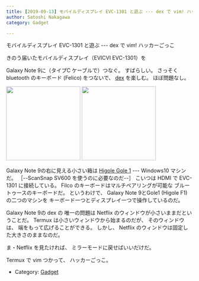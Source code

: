 ```yaml
---
title: [2019-09-13] モバイルディスプレイ EVC-1301 と遊ぶ --- dex で vim! ハッカーごっこ
author: Satoshi Nakagawa
category: Gadget

---
```


モバイルディスプレイ EVC-1301 と遊ぶ --- dex で vim! ハッカーごっこ

 きのう届いたモバイルディスプレイ（EVICVI EVC-1301）を

Galaxy Note 9に（タイプC ケーブルで）つなぐ。
すばらしい。
さっそく bluetooth のキーボード
(Felico) をつないで、
[dex](https://www.samsung.com/global/galaxy/apps/samsung-dex/) を楽しむ。
ほぼ問題なし。

<a href="/pict/2019-09-13-dex-2.jpg"><img src="/pict/2019-09-13-dex-2.jpg" alt="" width="200"/></a>
<a href="/pict/2019-09-13-dex-1.jpg"><img src="/pict/2019-09-13-dex-1.jpg" alt="" width="200"/></a>

 Galaxy Note 9の右に見える小さい箱は
[Higole Gole 1](https://www.gearbest.com/tv-box-mini-pc/pp_608686.html) --- Windows10 マシンだ。
［--ScanSnap SV600 を使うのに必要なのだ--］
こいつは HDMI で EVC-1301 に接続している。
Filco のキーボードはマルチペアリングが可能な
ブルートゥースのキーボードだ。
というわけで、
Galaxy Note 9とGole1 (Higole F1) の二つのマシンを
キーボード一つとディスプレイ一つで操作しているのだ。

<!--more-->

 Galaxy Note 9の dex の
唯一の問題は Netflix のウィンドウが小さいままだということだ。
Termux は小さいウィンドウから始まるのだが、
そのウィンドウは、
端をもって広げることができる。
しかし、
Netflix のウィンドウは固定した大きさのままなのだ。

 ま・Netflix を見たければ、
ミラーモードに戻せばいいだけだ。

 Termux で vim つかって、
ハッカーごっこ。

- Category: [Gadget](https://merapano.github.io/categories.html#Gadget)

